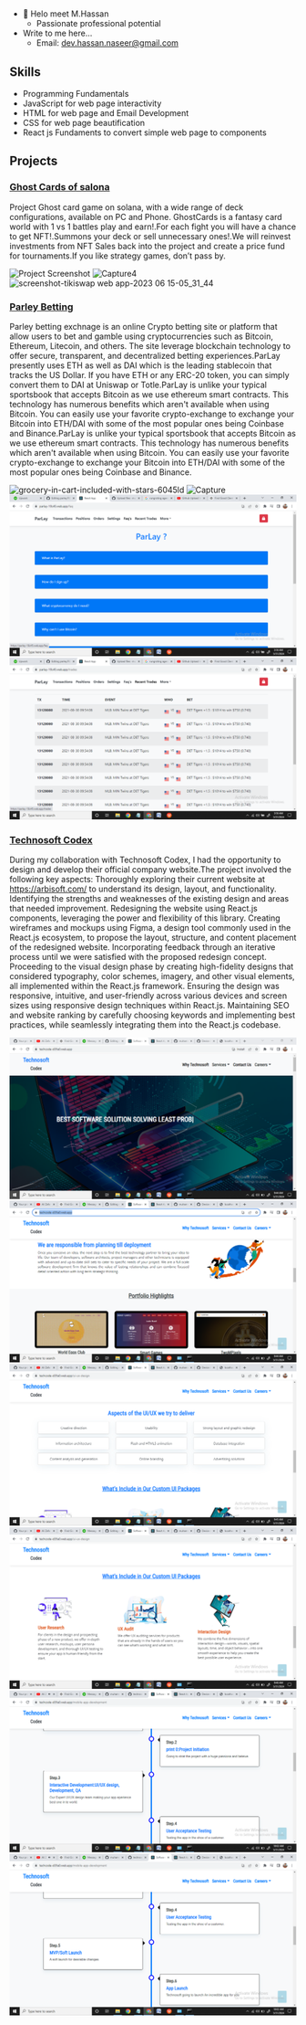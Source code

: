 #
- 👋 Helo meet M.Hassan
  - Passionate professional potential
- Write to me here...
  - Email: dev.hassan.naseer@gmail.com

## Skills

- Programming Fundamentals
- JavaScript for web page interactivity
- HTML for web page and Email Development
- CSS for web page beautification
- React js Fundaments to convert simple web page to components

## Projects
### [Ghost Cards of salona](https://github.com/muhammad-hassan-naseer/ghost-cards)

Project Ghost card game on solana, with a wide range of deck configurations, available on PC and Phone. GhostCards is a fantasy card world with 1 vs 1 battles play and earn!.For each fight you will have a chance to get NFT!.Summons your deck or sell unnecessary ones!.We will reinvest investments from NFT Sales back into the project and create a price fund for tournaments.If you like strategy games, don’t pass by.

![Project Screenshot](https://github.com/muhammad-hassan-naseer/ghost-cards/assets/136330886/a4367087-530b-4efc-a74d-8482be7fa72b)
![Capture4](https://github.com/muhammad-hassan-naseer/ghost-cards/assets/136330886/e1b93b17-aeca-4cea-bdb8-4b81204a0459)
![screenshot-tikiswap web app-2023 06 15-05_31_44](https://github.com/muhammad-hassan-naseer/ghost-cards/assets/136330886/e8833366-f034-4776-bf4f-ad4b8540978b)

### [Parley Betting](https://github.com/muhammad-hassan-naseer/parley)

Parley betting exchnage is an online Crypto betting site or platform that allow users to bet and gamble using cryptocurrencies such as Bitcoin, Ethereum, Litecoin, and others. The site leverage blockchain technology to offer secure, transparent, and decentralized betting experiences.ParLay presently uses ETH as well as DAI which is the leading stablecoin that tracks the US Dollar. If you have ETH or any ERC-20 token, you can simply convert them to DAI at Uniswap or Totle.ParLay is unlike your typical sportsbook that accepts Bitcoin as we use ethereum smart contracts. This technology has numerous benefits which aren't available when using Bitcoin. You can easily use your favorite crypto-exchange to exchange your Bitcoin into ETH/DAI with some of the most popular ones being Coinbase and Binance.ParLay is unlike your typical sportsbook that accepts Bitcoin as we use ethereum smart contracts. This technology has numerous benefits which aren't available when using Bitcoin. You can easily use your favorite crypto-exchange to exchange your Bitcoin into ETH/DAI with some of the most popular ones being Coinbase and Binance.


![grocery-in-cart-included-with-stars-6045ld](https://github.com/muhammad-hassan-naseer/parley/assets/136330886/fef71444-762d-41ce-a7ab-2adcb0ba691a)
![Capture](https://github.com/muhammad-hassan-naseer/parley/assets/136330886/9bb5ad5d-6d0c-4168-b129-c0eaf975f71d)
![Capture](https://github.com/muhammad-hassan-naseer/muhammad-hassan-naseer/blob/main/Screenshot%20(302).png)
![Capture](https://github.com/muhammad-hassan-naseer/muhammad-hassan-naseer/blob/main/Screenshot%20(303).png)

### [Technosoft Codex](https://github.com/muhammad-hassan-naseer/technosoftCodex)

During my collaboration with Technosoft Codex, I had the opportunity to design and develop their official company website.The project involved the following key aspects:
Thoroughly exploring their current website at https://arbisoft.com/ to understand its design, layout, and functionality.
Identifying the strengths and weaknesses of the existing design and areas that needed improvement.
Redesigning the website using React.js components, leveraging the power and flexibility of this library.
Creating wireframes and mockups using Figma, a design tool commonly used in the React.js ecosystem, to propose the layout, structure, and content placement of the redesigned website.
Incorporating feedback through an iterative process until we were satisfied with the proposed redesign concept.
Proceeding to the visual design phase by creating high-fidelity designs that considered typography, color schemes, imagery, and other visual elements, all implemented within the React.js framework.
Ensuring the design was responsive, intuitive, and user-friendly across various devices and screen sizes using responsive design techniques within React.js.
Maintaining SEO and website ranking by carefully choosing keywords and implementing best practices, while seamlessly integrating them into the React.js codebase.


![grocery-in-cart-included-with-stars-6045ld](https://github.com/muhammad-hassan-naseer/technosoftCodex/blob/main/Screenshot%20(304).png)
![Capture](https://github.com/muhammad-hassan-naseer/technosoftCodex/blob/main/Screenshot%20(308).png)
![Capture](https://github.com/muhammad-hassan-naseer/technosoftCodex/blob/main/Screenshot%20(312).png)
![Capture](https://github.com/muhammad-hassan-naseer/technosoftCodex/blob/main/Screenshot%20(313).png)
![Capture](https://github.com/muhammad-hassan-naseer/technosoftCodex/blob/main/Screenshot%20(317).png)
![Capture](https://github.com/muhammad-hassan-naseer/technosoftCodex/blob/main/Screenshot%20(318).png)


